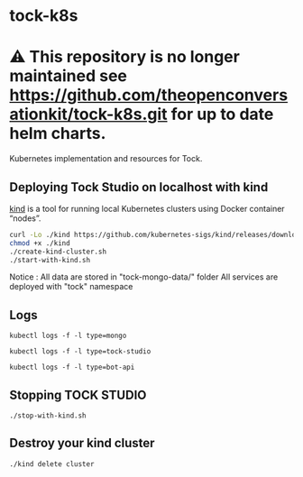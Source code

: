 # tock-k8s

# ⚠️ This repository is no longer maintained see https://github.com/theopenconversationkit/tock-k8s.git for up to date helm charts.

Kubernetes implementation and resources for Tock.

## Deploying Tock Studio on localhost with kind
 
[kind](https://kind.sigs.k8s.io/) is a tool for running local Kubernetes clusters using Docker container “nodes”.

```sh
curl -Lo ./kind https://github.com/kubernetes-sigs/kind/releases/download/v0.8.1/kind-linux-amd64
chmod +x ./kind
./create-kind-cluster.sh
./start-with-kind.sh
```

Notice : All data are stored in "tock-mongo-data/" folder
All services are deployed with "tock" namespace

## Logs 

```
kubectl logs -f -l type=mongo
```

```
kubectl logs -f -l type=tock-studio
```

```
kubectl logs -f -l type=bot-api
```

## Stopping TOCK STUDIO

```
./stop-with-kind.sh
```

## Destroy your kind cluster

```
./kind delete cluster
```

